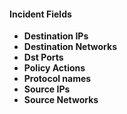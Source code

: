 
#### Incident Fields
- **Destination IPs**
- **Destination Networks**
- **Dst Ports**
- **Policy Actions**
- **Protocol names**
- **Source IPs**
- **Source Networks**